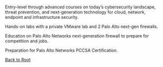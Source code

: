 Entry-level through advanced courses on today’s cybersecurity landscape, threat prevention, and next-generation technology for cloud, network, endpoint and infrastructure security.

Hands-on labs with a private VMware lab and 2 Palo Alto next-gen firewalls.

Education on Palo Alto Networks next-generation firewall to prepare for competition and jobs.

Preparation for Palo Alto Networks PCCSA Certification.

[Back to Root](/PATHS-SOC/)
